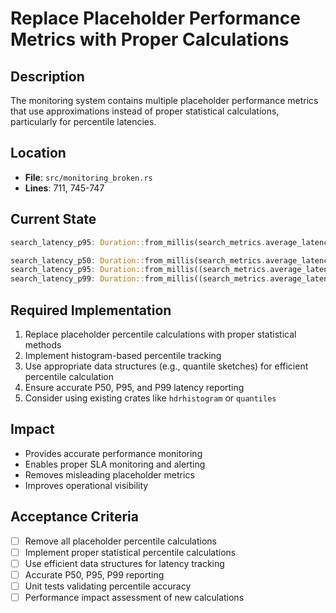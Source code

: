# Replace Placeholder Performance Metrics with Proper Calculations

## Description
The monitoring system contains multiple placeholder performance metrics that use approximations instead of proper statistical calculations, particularly for percentile latencies.

## Location
- **File**: `src/monitoring_broken.rs`
- **Lines**: 711, 745-747

## Current State
```rust
search_latency_p95: Duration::from_millis(search_metrics.average_latency_ms as u64), // Placeholder - would need proper p95 calculation

search_latency_p50: Duration::from_millis(search_metrics.average_latency_ms as u64 / 2), // Placeholder
search_latency_p95: Duration::from_millis((search_metrics.average_latency_ms * 1.5) as u64), // Placeholder  
search_latency_p99: Duration::from_millis((search_metrics.average_latency_ms * 2.0) as u64), // Placeholder
```

## Required Implementation
1. Replace placeholder percentile calculations with proper statistical methods
2. Implement histogram-based percentile tracking
3. Use appropriate data structures (e.g., quantile sketches) for efficient percentile calculation
4. Ensure accurate P50, P95, and P99 latency reporting
5. Consider using existing crates like `hdrhistogram` or `quantiles`

## Impact
- Provides accurate performance monitoring
- Enables proper SLA monitoring and alerting
- Removes misleading placeholder metrics
- Improves operational visibility

## Acceptance Criteria
- [ ] Remove all placeholder percentile calculations
- [ ] Implement proper statistical percentile calculations
- [ ] Use efficient data structures for latency tracking
- [ ] Accurate P50, P95, P99 reporting
- [ ] Unit tests validating percentile accuracy
- [ ] Performance impact assessment of new calculations
